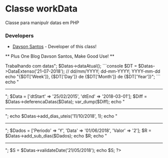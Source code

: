 # Classe workData 
Classe para manipulr datas em PHP

### Developers
* [Davson Santos] - Developer of this class!

** Plus One Blog Davson Santos, Make Good Use! **

[//]: #
[Davson Santos]: <mailto: contato@davsonsantos.com.br>
[Blog Davson Santos]: <https://www.davsonsantoscom.br>

<?php

include 'Datas.class.php';
$Datas = new workData;

echo "<h2>Trabalhando com datas</h2>";



$Datas->dataAtual();

```console

$DT = $Datas->DataExtenso('21-07-2018'); // dd/mm/YYYY; dd-mm-YYYY; YYYY-mm-dd
echo "{$DT['Week']}, {$DT['Day']} de {$DT['Month']} de {$DT['Year']}";
```
echo "<hr>";

$Data = ['dtStart' => '25/02/2015', 'dtEnd' => '2018-03-01'];
$Diff =  $Datas->deferencaDatas($Data);
var_dump($Diff);

echo "<hr>";

echo $Datas->add_dias_uteis('11/10/2018', 1);
 
echo "<hr>";
$Dados = ['Periodo' => 'Y', 'Data' => '01/06/2018', 'Valor' => '2'];
$R = $Datas->add_sub_dias($Dados);
echo $R;

echo "<hr>";

$S = $Datas->validateDate('21/05/2018');
echo $S;
?>
